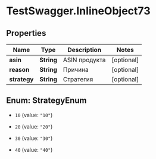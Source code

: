 # TestSwagger.InlineObject73

## Properties

Name | Type | Description | Notes
------------ | ------------- | ------------- | -------------
**asin** | **String** | ASIN продукта | [optional] 
**reason** | **String** | Причина | [optional] 
**strategy** | **String** | Стратегия | [optional] 



## Enum: StrategyEnum


* `10` (value: `"10"`)

* `20` (value: `"20"`)

* `30` (value: `"30"`)

* `40` (value: `"40"`)




